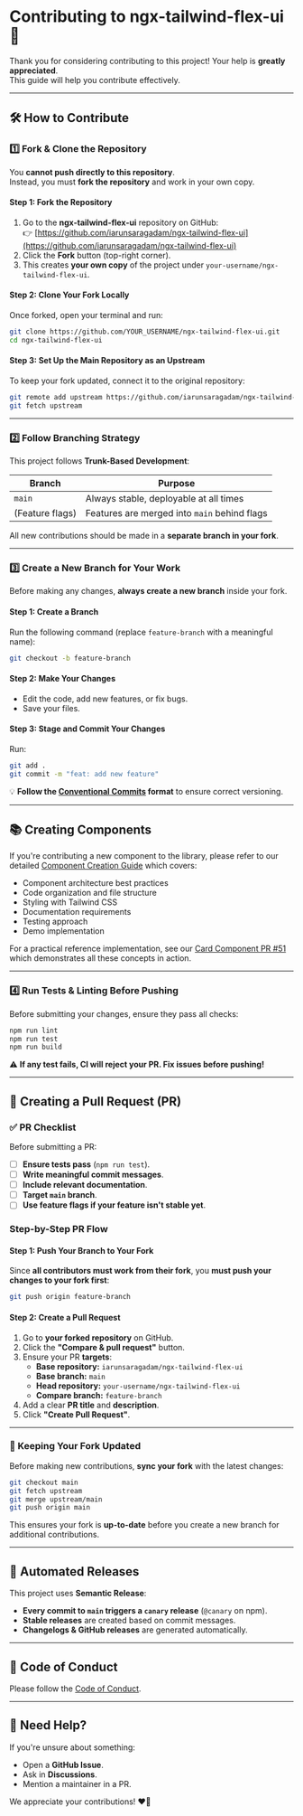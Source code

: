 # Contributing to ngx-tailwind-flex-ui 🚀

Thank you for considering contributing to this project! Your help is **greatly appreciated**.  
This guide will help you contribute effectively.

---

## 🛠️ How to Contribute

### 1️⃣ Fork & Clone the Repository

You **cannot push directly to this repository**.  
Instead, you must **fork the repository** and work in your own copy.

#### **Step 1: Fork the Repository**

1. Go to the **ngx-tailwind-flex-ui** repository on GitHub:  
   👉 [https://github.com/iarunsaragadam/ngx-tailwind-flex-ui](https://github.com/iarunsaragadam/ngx-tailwind-flex-ui)
2. Click the **Fork** button (top-right corner).
3. This creates **your own copy** of the project under `your-username/ngx-tailwind-flex-ui`.

#### **Step 2: Clone Your Fork Locally**

Once forked, open your terminal and run:

```sh
git clone https://github.com/YOUR_USERNAME/ngx-tailwind-flex-ui.git
cd ngx-tailwind-flex-ui
```

#### **Step 3: Set Up the Main Repository as an Upstream**

To keep your fork updated, connect it to the original repository:

```sh
git remote add upstream https://github.com/iarunsaragadam/ngx-tailwind-flex-ui.git
git fetch upstream
```

---

### 2️⃣ Follow Branching Strategy

This project follows **Trunk-Based Development**:

| Branch          | Purpose                                      |
| --------------- | -------------------------------------------- |
| `main`          | Always stable, deployable at all times       |
| (Feature flags) | Features are merged into `main` behind flags |

All new contributions should be made in a **separate branch in your fork**.

---

### 3️⃣ Create a New Branch for Your Work

Before making any changes, **always create a new branch** inside your fork.

#### **Step 1: Create a Branch**

Run the following command (replace `feature-branch` with a meaningful name):

```sh
git checkout -b feature-branch
```

#### **Step 2: Make Your Changes**

- Edit the code, add new features, or fix bugs.
- Save your files.

#### **Step 3: Stage and Commit Your Changes**

Run:

```sh
git add .
git commit -m "feat: add new feature"
```

💡 **Follow the [Conventional Commits](https://www.conventionalcommits.org/en/v1.0.0/) format** to ensure correct versioning.

---

## 📚 Creating Components

If you're contributing a new component to the library, please refer to our detailed [Component Creation Guide](./docs/COMPONENT-CREATION-GUIDE.md) which covers:

- Component architecture best practices
- Code organization and file structure
- Styling with Tailwind CSS
- Documentation requirements
- Testing approach
- Demo implementation

For a practical reference implementation, see our [Card Component PR #51](https://github.com/iarunsaragadam/ngx-tailwind-flex-ui/pull/51) which demonstrates all these concepts in action.

---

### 4️⃣ Run Tests & Linting Before Pushing

Before submitting your changes, ensure they pass all checks:

```sh
npm run lint
npm run test
npm run build
```

⚠️ **If any test fails, CI will reject your PR. Fix issues before pushing!**

---

## 🔀 Creating a Pull Request (PR)

### ✅ **PR Checklist**

Before submitting a PR:

- [ ] **Ensure tests pass** (`npm run test`).
- [ ] **Write meaningful commit messages**.
- [ ] **Include relevant documentation**.
- [ ] **Target `main` branch**.
- [ ] **Use feature flags if your feature isn't stable yet**.

### **Step-by-Step PR Flow**

#### **Step 1: Push Your Branch to Your Fork**

Since **all contributors must work from their fork**, you **must push your changes to your fork first**:

```sh
git push origin feature-branch
```

#### **Step 2: Create a Pull Request**

1. Go to **your forked repository** on GitHub.
2. Click the **"Compare & pull request"** button.
3. Ensure your PR **targets**:
   - **Base repository:** `iarunsaragadam/ngx-tailwind-flex-ui`
   - **Base branch:** `main`
   - **Head repository:** `your-username/ngx-tailwind-flex-ui`
   - **Compare branch:** `feature-branch`
4. Add a clear **PR title** and **description**.
5. Click **"Create Pull Request"**.

---

### 🔄 Keeping Your Fork Updated

Before making new contributions, **sync your fork** with the latest changes:

```sh
git checkout main
git fetch upstream
git merge upstream/main
git push origin main
```

This ensures your fork is **up-to-date** before you create a new branch for additional contributions.

---

## 🚀 Automated Releases

This project uses **Semantic Release**:

- **Every commit to `main` triggers a `canary` release** (`@canary` on npm).
- **Stable releases** are created based on commit messages.
- **Changelogs & GitHub releases** are generated automatically.

---

## 📌 Code of Conduct

Please follow the [Code of Conduct](./CODE_OF_CONDUCT.md).

---

## 🎯 Need Help?

If you're unsure about something:

- Open a **GitHub Issue**.
- Ask in **Discussions**.
- Mention a maintainer in a PR.

We appreciate your contributions! ❤️🚀
